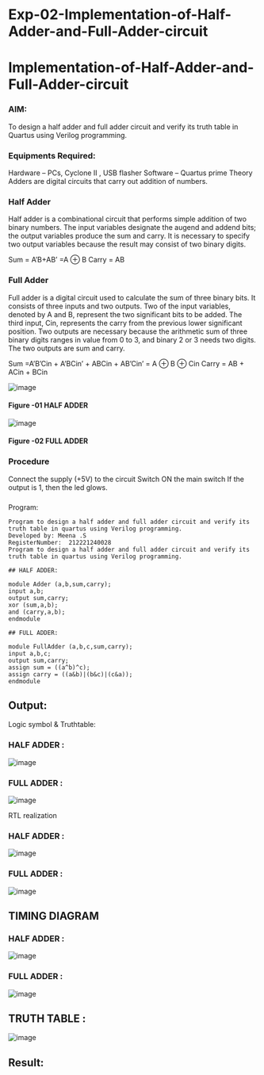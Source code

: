 # Exp-02-Implementation-of-Half-Adder-and-Full-Adder-circuit

# Implementation-of-Half-Adder-and-Full-Adder-circuit
### AIM:
To design a half adder and full adder circuit and verify its truth table in Quartus using Verilog programming.

### Equipments Required:
Hardware – PCs, Cyclone II , USB flasher
Software – Quartus prime
Theory
Adders are digital circuits that carry out addition of numbers.

### Half Adder
Half adder is a combinational circuit that performs simple addition of two binary numbers. The input variables designate the augend and addend bits; the output variables produce the sum and carry. It is necessary to specify two output variables because the result may consist of two binary digits.

Sum = A’B+AB’ =A ⊕ B Carry = AB

### Full Adder
Full adder is a digital circuit used to calculate the sum of three binary bits. It consists of three inputs and two outputs. Two of the input variables, denoted by A and B, represent the two significant bits to be added. The third input, Cin, represents the carry from the previous lower significant position. Two outputs are necessary because the arithmetic sum of three binary digits ranges in value from 0 to 3, and binary 2 or 3 needs two digits. The two outputs are sum and carry.

Sum =A’B’Cin + A’BCin’ + ABCin + AB’Cin’ = A ⊕ B ⊕ Cin Carry = AB + ACin + BCin

 ![image](https://user-images.githubusercontent.com/36288975/163552156-a13e5a56-c638-4110-97d9-8896907c8d25.png)

#### Figure -01 HALF ADDER 


![image](https://user-images.githubusercontent.com/36288975/163552057-b3547877-6d07-45b4-b7e0-bcfebfad9e1d.png)

#### Figure -02 FULL ADDER 

### Procedure

Connect the supply (+5V) to the circuit
Switch ON the main switch
If the output is 1, then the led glows.
### 
Program:
```
Program to design a half adder and full adder circuit and verify its truth table in quartus using Verilog programming.
Developed by: Meena .S
RegisterNumber:  212221240028
Program to design a half adder and full adder circuit and verify its truth table in quartus using Verilog programming.

## HALF ADDER:

module Adder (a,b,sum,carry);
input a,b;
output sum,carry;
xor (sum,a,b);
and (carry,a,b);
endmodule

## FULL ADDER:

module FullAdder (a,b,c,sum,carry);
input a,b,c;
output sum,carry;
assign sum = ((a^b)^c);
assign carry = ((a&b)|(b&c)|(c&a));
endmodule

```
## Output:
Logic symbol & Truthtable:
### HALF ADDER :
![image](https://user-images.githubusercontent.com/94677128/196036945-743aee12-fcfe-47b3-8134-842b950cd4fd.png)
### FULL ADDER :
![image](https://user-images.githubusercontent.com/94677128/196036994-f248195f-b9e9-465b-8194-5500f40d52b7.png)

RTL realization
### HALF ADDER :
![image](https://user-images.githubusercontent.com/94677128/196037079-a6f339cb-76b5-4a7f-9161-bb95097b3cef.png)
### FULL ADDER :
![image](https://user-images.githubusercontent.com/94677128/196037121-3739dc78-d24b-4412-baec-e17e1bd3c815.png)


## TIMING DIAGRAM
### HALF ADDER :
![image](https://user-images.githubusercontent.com/94677128/196037177-b83cf9e3-13b4-4222-a960-b241e312bc31.png)

### FULL ADDER :
![image](https://user-images.githubusercontent.com/94677128/196037280-52a776d2-d4bb-4d7e-85d9-b7f2362faf56.png)

## TRUTH TABLE :
![image](https://user-images.githubusercontent.com/94677128/196037413-98f4d30c-a832-4dc2-bed8-648177bbd5ba.png)



## Result:
